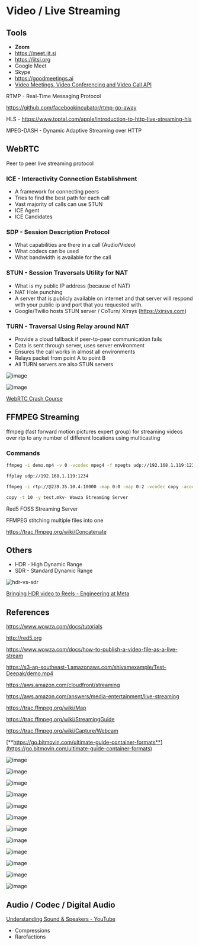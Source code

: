 # Video / Live Streaming

## Tools

- **Zoom**
- https://meet.jit.si
- https://jitsi.org
- Google Meet
- Skype
- https://goodmeetings.ai
- [Video Meetings, Video Conferencing and Video Call API](https://whereby.com/)

RTMP - Real-Time Messaging Protocol

https://github.com/facebookincubator/rtmp-go-away

HLS - https://www.toptal.com/apple/introduction-to-http-live-streaming-hls

MPEG-DASH - Dynamic Adaptive Streaming over HTTP

## WebRTC

Peer to peer live streaming protocol

### ICE - Interactivity Connection Establishment

- A framework for connecting peers
- Tries to find the best path for each call
- Vast majority of calls can use STUN
- ICE Agent
- ICE Candidates

### SDP - Session Description Protocol

- What capabilities are there in a call (Audio/Video)
- What codecs can be used
- What bandwidth is available for the call

### STUN - Session Traversals Utility for NAT

- What is my public IP address (because of NAT)
- NAT Hole punching
- A server that is publicly available on internet and that server will respond with your public ip and port that you requested with.
- Google/Twilio hosts STUN server / CoTurn/ Xirsys (https://xirsys.com)

### TURN - Traversal Using Relay around NAT

- Provide a cloud fallback if peer-to-peer communication fails
- Data is sent through server, uses server environment
- Ensures the call works in almost all environments
- Relays packet from point A to point B
- All TURN servers are also STUN servers

![image](../../media/Video-Live-Streaming-image1.jpg)

![image](../../media/Video-Live-Streaming-image2.jpg)

[WebRTC Crash Course](https://youtu.be/FExZvpVvYxA)

## FFMPEG Streaming

ffmpeg (fast forward motion pictures expert group) for streaming videos over rtp to any number of different locations using multicasting

### Commands

```bash
ffmpeg -i demo.mp4 -v 0 -vcodec mpeg4 -f mpegts udp://192.168.1.119:1234

ffplay udp://192.168.1.119:1234

ffmpeg -i rtp://@239.35.10.4:10000 -map 0:0 -map 0:2 -vcodec copy -acodec

copy -t 10 -y test.mkv- Wowza Streaming Server
```

Red5 FOSS Streaming Server

FFMPEG stitching multiple files into one

https://trac.ffmpeg.org/wiki/Concatenate

## Others

- HDR - High Dynamic Range
- SDR - Standard Dynamic Range

![hdr-vs-sdr](../../media/Pasted%20image%2020230718133117.png)

[Bringing HDR video to Reels - Engineering at Meta](https://engineering.fb.com/2023/07/17/video-engineering/hdr-video-reels-meta/)

## References

https://www.wowza.com/docs/tutorials

http://red5.org

https://www.wowza.com/docs/how-to-publish-a-video-file-as-a-live-stream

https://s3-ap-southeast-1.amazonaws.com/shivamexample/Test-Deepak/demo.mp4

https://aws.amazon.com/cloudfront/streaming

https://aws.amazon.com/answers/media-entertainment/live-streaming

https://trac.ffmpeg.org/wiki/Map

https://trac.ffmpeg.org/wiki/StreamingGuide

https://trac.ffmpeg.org/wiki/Capture/Webcam

[**https://go.bitmovin.com/ultimate-guide-container-formats**](https://go.bitmovin.com/ultimate-guide-container-formats)

![image](../../media/Video-Live-Streaming-image3.jpg)

![image](../../media/Video-Live-Streaming-image4.jpg)

![image](../../media/Video-Live-Streaming-image5.jpg)

![image](../../media/Video-Live-Streaming-image6.jpg)

![image](../../media/Video-Live-Streaming-image7.jpg)

![image](../../media/Video-Live-Streaming-image8.jpg)

![image](../../media/Video-Live-Streaming-image9.jpg)

![image](../../media/Video-Live-Streaming-image10.jpg)

![image](../../media/Video-Live-Streaming-image11.jpg)

![image](../../media/Video-Live-Streaming-image13.jpg)

![image](../../media/Video-Live-Streaming-image14.jpg)

![image](../../media/Video-Live-Streaming-image15.jpg)

## Audio / Codec / Digital Audio

[Understanding Sound & Speakers - YouTube](https://www.youtube.com/playlist?list=PL6rx9p3tbsMvYWeYUTNuRNMLXn0eyJvub)

- Compressions
- Rarefactions
